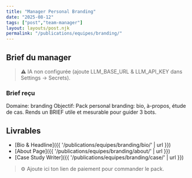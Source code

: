 ```yaml
---
title: "Manager Personal Branding"
date: "2025-08-12"
tags: ["post","team-manager"]
layout: layouts/post.njk
permalink: "/publications/equipes/branding/"
---
```

## Brief du manager

> ⚠️ IA non configurée (ajoute LLM_BASE_URL & LLM_API_KEY dans Settings → Secrets).

### Brief reçu
Domaine: branding
Objectif: Pack personal branding: bio, à-propos, étude de cas.
Rends un BRIEF utile et mesurable pour guider 3 bots.

## Livrables
- [Bio & Headline]({{ '/publications/equipes/branding/bio/' | url }})
- [About Page]({{ '/publications/equipes/branding/about/' | url }})
- [Case Study Writer]({{ '/publications/equipes/branding/case/' | url }})

> ⚙️ Ajoute ici ton lien de paiement pour commander le pack.
